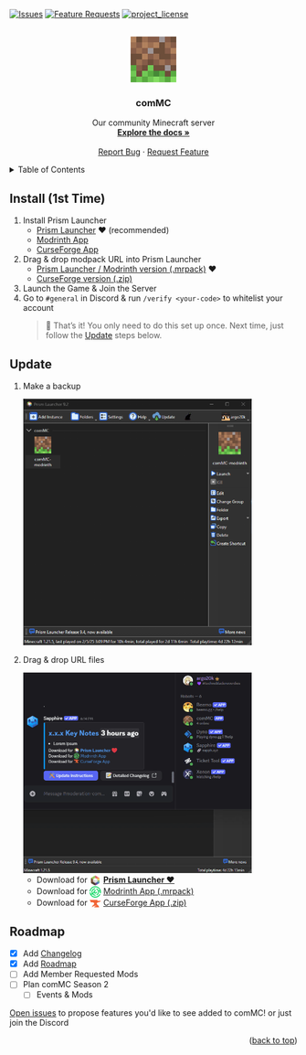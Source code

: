 <a id="readme-top"></a>

[![Issues][issues-shield]][issues-url]
[![Feature Requests][features-shield]][features-url]
[![project_license][license-shield]][license-url]

<!-- PROJECT LOGO -->
<br />
<div align="center">
  <a href="https://github.com/argo20k/comMC?tab=readme-ov-file#readme-top">
    <img src="common/assets/02 - logo - 512px.jpg" alt="Logo" width="80" height="80">
  </a>

<h3 align="center">comMC</h3>

  <p align="center">
    Our community Minecraft server
    <br />
    <a href="https://github.com/argo20k/comMC?tab=readme-ov-file#readme-top"><strong>Explore the docs »</strong></a>
    <br />
    <br />
    <a href="https://github.com/argo20k/comMC/issues/new?labels=bug&template=bug-report---.md">Report Bug</a>
    &middot;
    <a href="https://github.com/argo20k/comMC/issues/new?labels=enhancement&template=feature-request---.md">Request Feature</a>
  </p>
</div>

<!-- TABLE OF CONTENTS -->
<details>
  <summary>Table of Contents</summary>
  <ol>
    <li><a href="#install-1st-time">Install (1st Time)</a></li>
    <li><a href="#update">Update</a></li>
    <li><a href="#roadmap">Roadmap</a></li>
  </ol>
</details>

<!-- INSTALLATION -->

## Install (1st Time)

1. Install Prism Launcher
   - [Prism Launcher](https://prismlauncher.org/download/windows/) ❤️ (recommended)
   - [Modrinth App](https://modrinth.com/app)
   - [CurseForge App](https://www.curseforge.com/download/app)
2. Drag & drop modpack URL into Prism Launcher
   - [Prism Launcher / Modrinth version (.mrpack)](https://github.com/argo20k/comMC/releases/download/1.8.0/comMC-modrinth.mrpack) ❤️
   - [CurseForge version (.zip)](https://github.com/argo20k/comMC/releases/download/1.8.0/comMC-curseforge.zip)
3. Launch the Game & Join the Server
4. Go to `#general` in Discord & run `/verify <your-code>` to whitelist your account
   > 🎉 That’s it! You only need to do this set up once.
   > Next time, just follow the [Update](#update) steps below.

<!-- UPDATE -->

## Update

1. Make a backup

   <a href="common/assets/GitHub/backup_modpack_tutorial_progress_bar.gif">
    <img src="common/assets/GitHub/backup_modpack_tutorial_progress_bar.gif" alt="Backup Modpack Tutorial GIF" width="400"/>
   </a>

2. Drag & drop URL files

   <a href="common/assets/GitHub/update-modpack-tutorial_progress_bar.gif">
    <img src="common/assets/GitHub/update-modpack-tutorial_progress_bar.gif" alt="Update Modpack Tutorial GIF" width="400"/>
   </a>

   - Download for <img src="common/assets/Discord/prismlauncher.webp" alt="Prism Launcher" width="20" style="vertical-align: middle"/> [**Prism Launcher ❤️**](https://github.com/argo20k/comMC/releases/download/1.8.0/comMC-modrinth.mrpack)
   - Download for <img src="common/assets/Discord/modrinth.webp" alt="Modrinth" width="20" style="vertical-align: middle"/> [Modrinth App (.mrpack)](https://github.com/argo20k/comMC/releases/download/1.8.0/comMC-modrinth.mrpack)
   - Download for <img src="common/assets/Discord/curseforge.webp" alt="CurseForge" width="20" style="vertical-align: middle"/> [CurseForge App (.zip)](https://github.com/argo20k/comMC/releases/download/1.8.0/comMC-curseforge.zip)

<!-- ROADMAP -->

## Roadmap

- [x] Add [Changelog](./CHANGELOG.md)
- [x] Add [Roadmap](#roadmap)
- [ ] Add Member Requested Mods
- [ ] Plan comMC Season 2
  - [ ] Events & Mods

[Open issues](https://github.com/argo20k/comMC/issues/new?labels=enhancement&template=feature-request---.md) to propose features you'd like to see added to comMC! or just join the Discord

<p align="right">(<a href="#readme-top">back to top</a>)</p>

<!-- MARKDOWN LINKS & common/assets -->
<!-- https://www.markdownguide.org/basic-syntax/#reference-style-links -->

[issues-shield]: https://img.shields.io/github/issues/argo20k/comMC.svg?style=for-the-badge
[issues-url]: https://github.com/argo20k/comMC/issues
[features-shield]: https://img.shields.io/badge/-Features-black.svg?style=for-the-badge&logo=linkedin&colorB=555
[features-url]: https://github.com/argo20k/comMC/issues?q=label%3Aenhancement
[license-shield]: https://img.shields.io/github/license/argo20k/comMC.svg?style=for-the-badge
[license-url]: https://github.com/argo20k/comMC/blob/main/LICENSE
